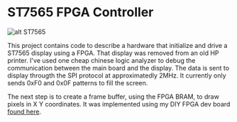 # ST7565 FPGA Controller

![alt ST7565](https://github.com/freddy-/ST7565/raw/master/st7565.jpg)

This project contains code to describe a hardware that initialize and drive a ST7565 display using a FPGA. 
That display was removed from an old HP printer. I've used one cheap chinese logic analyzer to debug the communication between the main board and the display.
The data is sent to display througth the SPI protocol at approximatedly 2MHz. 
It currently only sends 0xF0 and 0x0F patterns to fill the screen.

The next step is to create a frame buffer, using the FPGA BRAM, to draw pixels in X Y coordinates.
It was implemented using my DIY FPGA dev board [found here](https://hackaday.io/project/33754-diy-fpga-dev-board).
